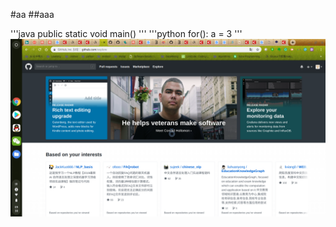 #aa
##aaa


'''java
public static void main()
'''
'''python
for():
  a = 3
'''
![aa](https://github.com/ehamster/Hadoop/blob/master/Screenshot%202019-03-12%20at%2009.30.10.png)


